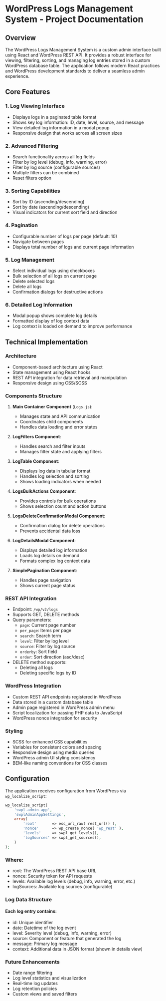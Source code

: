 # WordPress Logs Management System - Project Documentation

## Overview

The WordPress Logs Management System is a custom admin interface built using React and WordPress REST API. It provides a robust interface for viewing, filtering, sorting, and managing log entries stored in a custom WordPress database table. The application follows modern React practices and WordPress development standards to deliver a seamless admin experience.

## Core Features

### 1. Log Viewing Interface

- Displays logs in a paginated table format
- Shows key log information: ID, date, level, source, and message
- View detailed log information in a modal popup
- Responsive design that works across all screen sizes

### 2. Advanced Filtering

- Search functionality across all log fields
- Filter by log level (debug, info, warning, error)
- Filter by log source (configurable sources)
- Multiple filters can be combined
- Reset filters option

### 3. Sorting Capabilities

- Sort by ID (ascending/descending)
- Sort by date (ascending/descending)
- Visual indicators for current sort field and direction

### 4. Pagination

- Configurable number of logs per page (default: 10)
- Navigate between pages
- Displays total number of logs and current page information

### 5. Log Management

- Select individual logs using checkboxes
- Bulk selection of all logs on current page
- Delete selected logs
- Delete all logs
- Confirmation dialogs for destructive actions

### 6. Detailed Log Information

- Modal popup shows complete log details
- Formatted display of log context data
- Log context is loaded on demand to improve performance

## Technical Implementation

### Architecture

- Component-based architecture using React
- State management using React hooks
- REST API integration for data retrieval and manipulation
- Responsive design using CSS/SCSS

### Components Structure

1. **Main Container Component** (`Logs.js`):

   - Manages state and API communication
   - Coordinates child components
   - Handles data loading and error states

2. **LogFilters Component**:

   - Handles search and filter inputs
   - Manages filter state and applying filters

3. **LogTable Component**:

   - Displays log data in tabular format
   - Handles log selection and sorting
   - Shows loading indicators when needed

4. **LogsBulkActions Component**:

   - Provides controls for bulk operations
   - Shows selection count and action buttons

5. **LogsDeleteConfirmationModal Component**:

   - Confirmation dialog for delete operations
   - Prevents accidental data loss

6. **LogDetailsModal Component**:

   - Displays detailed log information
   - Loads log details on demand
   - Formats complex log context data

7. **SimplePagination Component**:
   - Handles page navigation
   - Shows current page status

### REST API Integration

- Endpoint: `/wp/v2/logs`
- Supports GET, DELETE methods
- Query parameters:
  - `page`: Current page number
  - `per_page`: Items per page
  - `search`: Search term
  - `level`: Filter by log level
  - `source`: Filter by log source
  - `orderby`: Sort field
  - `order`: Sort direction (asc/desc)
- DELETE method supports:
  - Deleting all logs
  - Deleting specific logs by ID

### WordPress Integration

- Custom REST API endpoints registered in WordPress
- Data stored in a custom database table
- Admin page registered in WordPress admin menu
- Script localization for passing PHP data to JavaScript
- WordPress nonce integration for security

### Styling

- SCSS for enhanced CSS capabilities
- Variables for consistent colors and spacing
- Responsive design using media queries
- WordPress admin UI styling consistency
- BEM-like naming conventions for CSS classes

## Configuration

The application receives configuration from WordPress via `wp_localize_script`:

```php
wp_localize_script(
    'swpl-admin-app',
    'swplAdminAppSettings',
    array(
        'root'       => esc_url_raw( rest_url() ),
        'nonce'      => wp_create_nonce( 'wp_rest' ),
        'levels'     => swpl_get_levels(),
        'logSources' => swpl_get_sources(),
    )
);
```

### Where:

- root: The WordPress REST API base URL
- nonce: Security token for API requests
- levels: Available log levels (debug, info, warning, error, etc.)
- logSources: Available log sources (configurable)

### Log Data Structure

#### Each log entry contains:

- id: Unique identifier
- date: Datetime of the log event
- level: Severity level (debug, info, warning, error)
- source: Component or feature that generated the log
- message: Primary log message
- context: Additional data in JSON format (shown in details view)

### Future Enhancements

- Date range filtering
- Log level statistics and visualization
- Real-time log updates
- Log retention policies
- Custom views and saved filters

